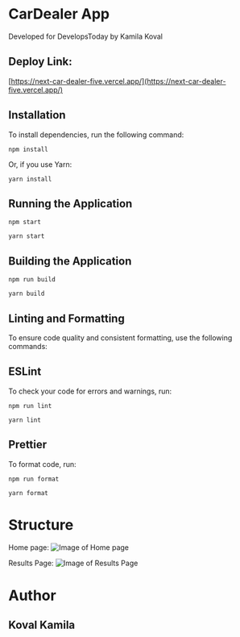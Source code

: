 # CarDealer App
Developed for DevelopsToday by Kamila Koval

## Deploy Link: 
[https://next-car-dealer-five.vercel.app/](https://next-car-dealer-five.vercel.app/)

## Installation

To install dependencies, run the following command:

```npm install```

Or, if you use Yarn:

```yarn install```

## Running the Application

```npm start```

```yarn start```

## Building the Application

```npm run build```

```yarn build```

## Linting and Formatting

To ensure code quality and consistent formatting, use the following commands:

## ESLint
To check your code for errors and warnings, run:

```npm run lint```

```yarn lint```

## Prettier

To format code, run:

```npm run format```

```yarn format```

# Structure

Home page:
![Image of Home page](/assets/home.png)

Results Page:
![Image of Results Page](/assets/result-page.png)

# Author
## Koval Kamila